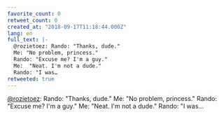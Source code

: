 ```yaml
---
favorite_count: 0
retweet_count: 0
created_at: "2018-09-17T11:18:44.000Z"
lang: en
full_text: |-
  @rozietoez: Rando: "Thanks, dude."
  Me: "No problem, princess."
  Rando: "Excuse me? I'm a guy."
  Me:  "Neat. I'm not a dude."
  Rando: "I was…
retweeted: true
---
```


[@rozietoez](https://twitter.com/rozietoez): Rando: "Thanks, dude." Me: "No
problem, princess." Rando: "Excuse me? I'm a guy." Me: "Neat. I'm not a dude."
Rando: "I was…
